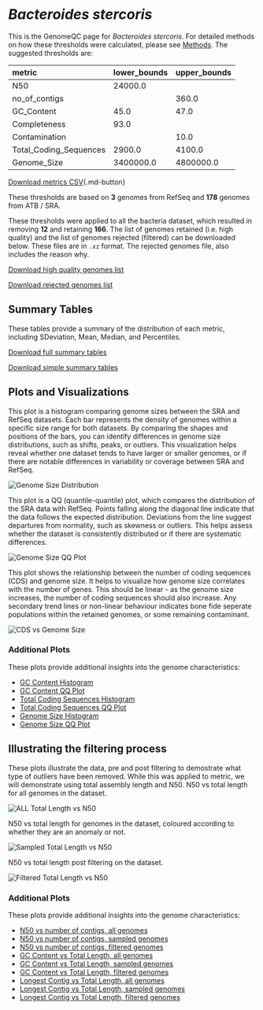 # *Bacteroides stercoris*

This is the GenomeQC page for *Bacteroides stercoris*. For detailed methods on how these thresholds were calculated, please see [Methods](../../methods.md).
The suggested thresholds are: 

| metric                 | lower_bounds   | upper_bounds   |
|:-----------------------|:---------------|:---------------|
| N50                    | 24000.0        |                |
| no_of_contigs          |                | 360.0          |
| GC_Content             | 45.0           | 47.0           |
| Completeness           | 93.0           |                |
| Contamination          |                | 10.0           |
| Total_Coding_Sequences | 2900.0         | 4100.0         |
| Genome_Size            | 3400000.0      | 4800000.0      |

[Download metrics CSV](Bacteroides_stercoris_metrics.csv){.md-button}


These thresholds are based on **3** genomes from RefSeq and **178** genomes from ATB / SRA.

These thresholds were applied to all the bacteria dataset, which resulted in removing **12** and retaining **166**.
The list of genomes retained (i.e. high quality) and the list of genomes rejected (filtered) can be downloaded below. These files are in `.xz` format. The rejected genomes file, also includes the reason why.

[Download high quality genomes list](Bacteroides_stercoris_high_quality_genomes.csv.xz)


[Download rejected genomes list](Bacteroides_stercoris_filtered_out_genomes.csv.xz)



## Summary Tables
These tables provide a summary of the distribution of each metric, including SDeviation, Mean, Median, and Percentiles.

[Download full summary tables](summary.csv)

[Download simple summary tables](selected_summary.csv)

## Plots and Visualizations

This plot is a histogram comparing genome sizes between the SRA and RefSeq datasets. Each bar represents the density of genomes within a specific size range for both datasets. By comparing the shapes and positions of the bars, you can identify differences in genome size distributions, such as shifts, peaks, or outliers. This visualization helps reveal whether one dataset tends to have larger or smaller genomes, or if there are notable differences in variability or coverage between SRA and RefSeq.

![Genome Size Distribution](Genome_Size_refseq_histogram_kde.png)

This plot is a QQ (quantile-quantile) plot, which compares the distribution of the SRA data with RefSeq. Points falling along the diagonal line indicate that the data follows the expected distribution. Deviations from the line suggest departures from normality, such as skewness or outliers. This helps assess whether the dataset is consistently distributed or if there are systematic differences.

![Genome Size QQ Plot](Genome_Size_refseq_qqplot.png)

This plot shows the relationship between the number of coding sequences (CDS) and genome size. It helps to visualize how genome size correlates with the number of genes. This should be linear - as the genome size increases, the number of coding sequences should also increase. Any secondary trend lines or non-linear behaviour indicates bone fide seperate populations within the retained genomes, or some remaining contaminant. 

![CDS vs Genome Size](Bacteroides_stercoris_CDS_vs_Genome_Size.png)

### Additional Plots

These plots provide additional insights into the genome characteristics:

- [GC Content Histogram](GC_Content_refseq_histogram_kde.png)
- [GC Content QQ Plot](GC_Content_refseq_qqplot.png)
- [Total Coding Sequences Histogram](Total_Coding_Sequences_refseq_histogram_kde.png)
- [Total Coding Sequences QQ Plot](Total_Coding_Sequences_refseq_qqplot.png)
- [Genome Size Histogram](Genome_Size_refseq_histogram_kde.png)
- [Genome Size QQ Plot](Genome_Size_refseq_qqplot.png)
## Illustrating the filtering process
These plots illustrate the data, pre and post filtering to demostrate what type of outliers have been removed. While this was applied to metric, we will demonstrate using total assembly length and N50.
N50 vs total length for all genomes in the dataset.

![ALL Total Length vs N50](Bacteroides_stercoris_all_total_length_N50.png)

N50 vs total length for genomes in the dataset, coloured according to whether they are an anomaly or not.

![Sampled Total Length vs N50](Bacteroides_stercoris_sample_total_length_N50.png)

N50 vs total length post filtering on the dataset.

![Filtered Total Length vs N50](Bacteroides_stercoris_filt_total_length_N50.png)

### Additional Plots

These plots provide additional insights into the genome characteristics:

- [N50 vs number of contigs, all genomes](Bacteroides_stercoris_all_N50_number.png)
- [N50 vs number of contigs, sampled genomes](Bacteroides_stercoris_sample_N50_number.png)
- [N50 vs number of contigs, filtered genomes](Bacteroides_stercoris_filt_N50_number.png)
- [GC Content vs Total Length, all genomes](Bacteroides_stercoris_all_total_length_GC_Content.png)
- [GC Content vs Total Length, sampled genomes](Bacteroides_stercoris_sample_total_length_GC_Content.png)
- [GC Content vs Total Length, filtered genomes](Bacteroides_stercoris_filt_total_length_GC_Content.png)
- [Longest Contig vs Total Length, all genomes](Bacteroides_stercoris_all_total_length_longest.png)
- [Longest Contig vs Total Length, sampled genomes](Bacteroides_stercoris_sample_total_length_longest.png)
- [Longest Contig vs Total Length, filtered genomes](Bacteroides_stercoris_filt_total_length_longest.png)
